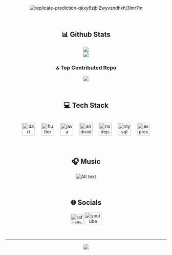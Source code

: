 <div align="center">

![replicate-prediction-qkxy6zjbi2wyvzndhxhj3lmr7m](https://github.com/zakoraa/zakoraa/assets/129678009/96725c24-50c7-4827-ba9e-c70323efc56d)

</br>

## 📊 Github Stats
<div align="center">
  
  ![](https://github-readme-stats.vercel.app/api/top-langs/?username=zakoraa&theme=react&hide_border=false&include_all_commits=true&count_private=true&layout=compact)
  <br/>
  ![](https://github-readme-streak-stats.herokuapp.com/?user=zakoraa&theme=react&hide_border=false)

</div>
  

### 🔝 Top Contributed Repo
![](https://github-contributor-stats.vercel.app/api?username=zakoraa&limit=5&theme=tokyonight&combine_all_yearly_contributions=true)

</br>

## 💻 Tech Stack
</br>
<div align="center">
  <img src="https://cdn.jsdelivr.net/gh/devicons/devicon/icons/dart/dart-original.svg" height="40" alt="dart logo"  />
  <img width="12" />
  <img src="https://cdn.jsdelivr.net/gh/devicons/devicon/icons/flutter/flutter-original.svg" height="40" alt="flutter logo"  />
  <img width="12" />
  <img src="https://cdn.jsdelivr.net/gh/devicons/devicon/icons/java/java-original.svg" height="40" alt="java logo"  />
  <img width="12" />
  <img src="https://cdn.jsdelivr.net/gh/devicons/devicon/icons/android/android-original.svg" height="40" alt="android logo"  />
  <img width="12" />
  <img src="https://cdn.jsdelivr.net/gh/devicons/devicon/icons/nodejs/nodejs-original.svg" height="40" alt="nodejs logo"  />
  <img width="12" />
  <img src="https://cdn.jsdelivr.net/gh/devicons/devicon/icons/mysql/mysql-original.svg" height="40" alt="mysql logo"  />
  <img width="12" />
  <img src="https://cdn.jsdelivr.net/gh/devicons/devicon/icons/express/express-original.svg" height="40" alt="express logo"  />
</div>

</br>
</br>

## 🎧 Music

![Alt text](https://spotify-recently-played-readme.vercel.app/api?user=31juwflawxuxhufoheoclj6rg5ra&unique={true|1|on|yes})

</br>

## 🌐 Socials
<p align="center">
<a href="https://instagram.com/raflisilehu_" target="blank"><img align="center" src="https://raw.githubusercontent.com/rahuldkjain/github-profile-readme-generator/master/src/images/icons/Social/instagram.svg" alt="raflisilehu_" height="30" width="40" /></a>
<a href="https://www.youtube.com/@raflisilehu/streams" target="_blank"><img align="center" src="https://raw.githubusercontent.com/maurodesouza/profile-readme-generator/master/src/assets/icons/social/youtube/default.svg" width="52" height="40" alt="youtube logo"/></a>
</p>

</br>

---
[![](https://visitcount.itsvg.in/api?id=zakoraa&icon=2&color=0)](https://visitcount.itsvg.in)
</div>





